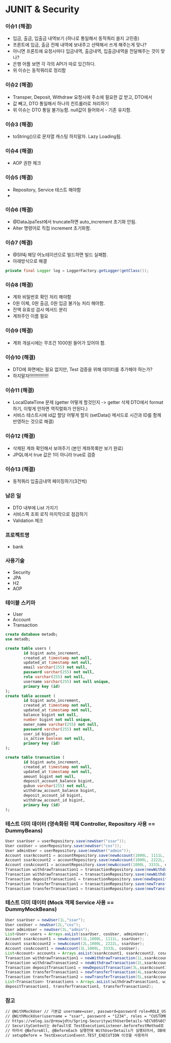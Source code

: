 # JUNIT & Security

### 이슈1 (해결)
- 입금, 출금, 입출금 내역보기 (하나로 통일해서 동적쿼리 쓸지 고민중)
- 프론트에 입금, 출금 전체 내역에 보내주고 선택해서 쓰게 해주는게 맞나?
- 아니면 프론트에 요청시마다 입금내역, 출금내역, 입출금내역을 전달해주는 것이 맞나?
- 은행 어플 보면 각 각의 API가 따로 있긴하다.
- 위 이슈는 동적쿼리로 정리함 

### 이슈2 (해결)
- Transper, Deposit, Withdraw 요청시에 주소에 필요한 값 받고, DTO에서 
- 값 빼고, DTO 통일해서 하나의 컨트롤러로 처리하기
- 위 이슈는 DTO 통일 불가능함. null값이 들어와서 - 기존 유지함. 

### 이슈3 (해결)
- toString()으로 문자열 캐스팅 하지말자. Lazy Loading됨.
  
### 이슈4 (해결)
- AOP 권한 체크

### 이슈5 (해결)
- Repository, Service 테스트 해야함
- 
### 이슈6 (해결)
- @DataJpaTest에서 truncate하면 auto_increment 초기화 안됨.
- Alter 명령어로 직접 increment 초기화함. 

### 이슈7 (해결)
- @Slf4j 해당 어노테이션으로 빌드하면 빌드 실패함.
- 아래방식으로 해결
```java
private final Logger log = LoggerFactory.getLogger(getClass());
```

### 이슈8 (해결)
- 계좌 비밀번호 확인 처리 해야함
- 0원 이체, 0원 출금, 0원 입금 불가능 처리 해야함.
- 잔액 유효성 검사 메서드 분리
- 계좌주인 이름 필요

### 이슈9 (해결)
- 계좌 개설시에는 무조건 1000원 들어가 있어야 함.

### 이슈10 (해결)
- DTO에 화면에는 필요 없지만, Test 검증을 위해 데이터를 추가해야 하는가?
- 하지말자!!!!!!!!!!!!!!!

### 이슈11 (해결)
- LocalDateTime 문제 (getter 어떻게 할것인지 -> getter 삭제 DTO에서 format 하기, 이렇게 안하면 역직렬화가 안된다.)
- 서비스 테스트시에 id값 할당 어떻게 할지 (setData() 메서드로 시간과 ID를 함께 반영하는 것으로 해결)

### 이슈12 (해결)
- 삭제된 계좌 확인해서 보여주기 (본인 계좌목록만 보기 완료)
- JPQL에서 true 값은 1이 아니라 true로 검증

### 이슈13 (해결)
- 동적쿼리 입출금내역 페이징하기(3건씩)

### 남은 일
- DTO 내부에 List 가지기
- 서비스쪽 조회 로직 마지막으로 점검하기
- Validation 체크
 
### 프로젝트명
- bank

### 사용기술
- Security
- JPA
- H2
- AOP

### 테이블 스키마
- User 
- Account
- Transaction

```sql
create database metadb;
use metadb;

create table users (
        id bigint auto_increment,
        created_at timestamp not null,
        updated_at timestamp not null,
        email varchar(255) not null,
        password varchar(255) not null,
        role varchar(255) not null,
        username varchar(255) not null unique,
        primary key (id)
);
create table account (
        id bigint auto_increment,
        created_at timestamp not null,
        updated_at timestamp not null,
        balance bigint not null,
        number bigint not null unique,
        owner_name varchar(255) not null,
        password varchar(255) not null,
        user_id bigint,
        is_active boolean not null,
        primary key (id)
);

create table transaction (
        id bigint auto_increment,
        created_at timestamp not null,
        updated_at timestamp not null,
        amount bigint not null,
        deposit_account_balance bigint,
        gubun varchar(255) not null,
        withdraw_account_balance bigint,
        deposit_account_id bigint,
        withdraw_account_id bigint,
        primary key (id)
);
```

### 테스트 더미 데이터 (영속화된 객체 Controller, Repository 사용 == DummyBeans)
```java
User ssarUser = userRepository.save(newUser("ssar"));
User cosUser = userRepository.save(newUser("cos"));
User adminUser = userRepository.save(newUser("admin"));
Account ssarAccount1 = accountRepository.save(newAccount(1000L, 1111L, ssarUser));
Account ssarAccount2 = accountRepository.save(newAccount(1000L, 2222L, ssarUser));
Account cosAccount1 = accountRepository.save(newAccount(1000L, 3333L, cosUser));
Transaction withdrawTransaction1 = transactionRepository.save(newWithdrawTransaction(ssarAccount1));
Transaction withdrawTransaction2 = transactionRepository.save(newWithdrawTransaction(ssarAccount1));
Transaction depositTransaction1 = transactionRepository.save(newDepositTransaction(ssarAccount1));
Transaction transferTransaction1 = transactionRepository.save(newTransferTransaction(ssarAccount1, cosAccount1));
Transaction transferTransaction1 = transactionRepository.save(newTransferTransaction(ssarAccount1, ssarAcount2));
```

### 테스트 더미 데이터 (Mock 객체 Service 사용 == DummyMockBeans)
```java
User ssarUser = newUser(1L,"ssar");
User cosUser = newUser(2L,"cos");
User adminUser = newUser(3L,"admin");
List<User> users = Arrays.asList(ssarUser, cosUser, adminUser);
Account ssarAccount1 = newAccount(1L,1000L, 1111L, ssarUser);
Account ssarAccount2 = newAccount(2L,1000L, 2222L, ssarUser);
Account cosAccount1 = newAccount(3L,1000L, 3333L, cosUser);
List<Account> accounts = Arrays.asList(ssarAccount1, ssarAccount2, cosAccount1);
Transaction withdrawTransaction1 = newWithdrawTransaction(1L,ssarAccount1);
Transaction withdrawTransaction2 = newWithdrawTransaction(2L,ssarAccount1);
Transaction depositTransaction1 = newDepositTransaction(3L,ssarAccount1);
Transaction transferTransaction1 = newTransferTransaction(4L,ssarAccount1, cosAccount1);
Transaction transferTransaction2 = newTransferTransaction(5L,ssarAccount1, ssarAccount2);
List<Transaction> transactions = Arrays.asList(withdrawTransaction1, withdrawTransaction2,
depositTransaction1, transferTransaction1, transferTransaction2);
```

### 참고
```txt
// @WithMockUser // 기본값 username=user, password=password role=ROLE_USER
// @WithMockUser(username = "ssar", password = "1234", roles = "CUSTOMER")
// https://velog.io/@rmswjdtn/Spring-SecuritywithUserDetails-%EC%95%8C%EC%95%84%EB%B3%B4%EA%B8%B0
// SecurityContext는 default로 TestExecutionListener.beforeTestMethod로 설정이 되어있습니다.
// 따라서 @BeforeAll, @BeforeEach 실행전에 WithUserDetails가 실행되어서, DB에 User가 생기기전에 실행됨
// setupBefore = TestExecutionEvent.TEST_EXECUTION 이것을 사용하자
```